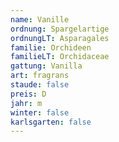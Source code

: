 ```yaml
---
name: Vanille
ordnung: Spargelartige
ordnungLT: Asparagales
familie: Orchideen
familieLT: Orchidaceae
gattung: Vanilla
art: fragrans
staude: false
preis: D
jahr: m
winter: false
karlsgarten: false
---
```

